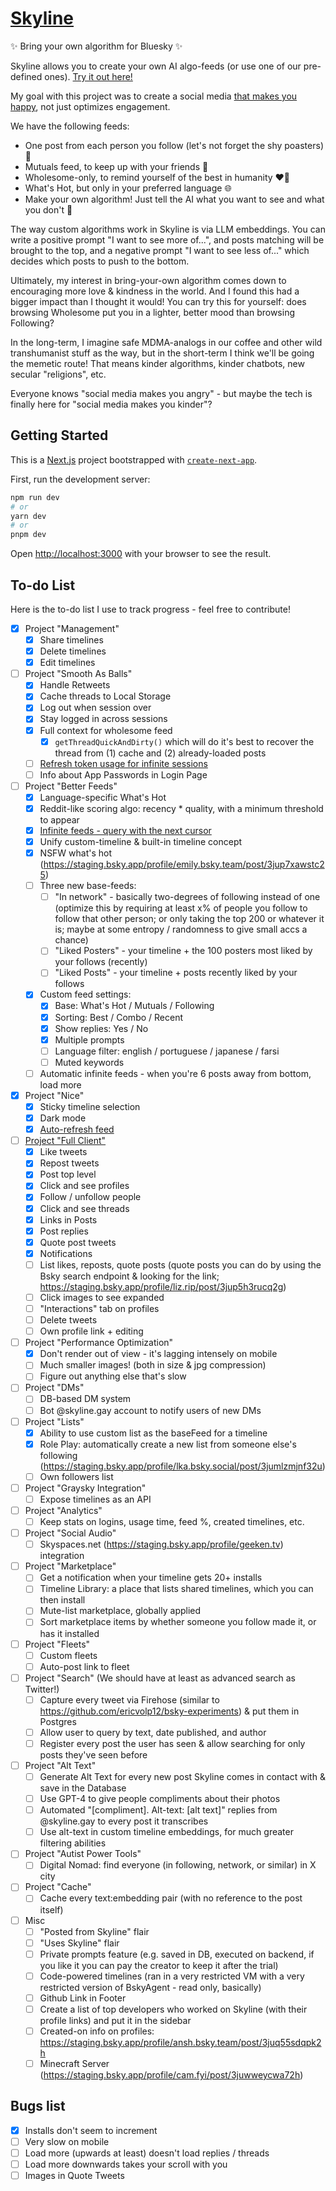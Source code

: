 # [Skyline](https://skyline.gay/)

✨ Bring your own algorithm for Bluesky ✨

Skyline allows you to create your own AI algo-feeds (or use one of our pre-defined ones). [Try it out here!](https://skyline.gay/)

My goal with this project was to create a social media [that makes you happy](https://louis02x.com/blog/skyline), not just optimizes engagement.

We have the following feeds:

- One post from each person you follow (let's not forget the shy poasters) 🙈
- Mutuals feed, to keep up with your friends 🤗
- Wholesome-only, to remind yourself of the best in humanity ❤️‍🔥
- What's Hot, but only in your preferred language 🌐
- Make your own algorithm! Just tell the AI what you want to see and what you don't 🤖

The way custom algorithms work in Skyline is via LLM embeddings. You can write a positive prompt "I want to see more of...", and posts matching will be brought to the top, and a negative prompt "I want to see less of..." which decides which posts to push to the bottom.

Ultimately, my interest in bring-your-own algorithm comes down to encouraging more love & kindness in the world. And I found this had a bigger impact than I thought it would! You can try this for yourself: does browsing Wholesome put you in a lighter, better mood than browsing Following?

In the long-term, I imagine safe MDMA-analogs in our coffee and other wild transhumanist stuff as the way, but in the short-term I think we'll be going the memetic route! That means kinder algorithms, kinder chatbots, new secular "religions", etc.

Everyone knows "social media makes you angry" - but maybe the tech is finally here for "social media makes you kinder"?

## Getting Started

This is a [Next.js](https://nextjs.org/) project bootstrapped with [`create-next-app`](https://github.com/vercel/next.js/tree/canary/packages/create-next-app).

First, run the development server:

```bash
npm run dev
# or
yarn dev
# or
pnpm dev
```

Open [http://localhost:3000](http://localhost:3000) with your browser to see the result.

## To-do List

Here is the to-do list I use to track progress - feel free to contribute!

- [x] Project "Management"
  - [x] Share timelines
  - [x] Delete timelines
  - [x] Edit timelines
- [ ] Project "Smooth As Balls"
  - [x] Handle Retweets
  - [x] Cache threads to Local Storage
  - [x] Log out when session over
  - [x] Stay logged in across sessions
  - [x] Full context for wholesome feed
    - [x] `getThreadQuickAndDirty()` which will do it's best to recover the thread from (1) cache and (2) already-loaded posts
  - [ ] <u>Refresh token usage for infinite sessions</u>
  - [ ] Info about App Passwords in Login Page
- [ ] Project "Better Feeds"
  - [x] Language-specific What's Hot
  - [x] Reddit-like scoring algo: recency \* quality, with a minimum threshold to appear
  - [x] <u>Infinite feeds - query with the next cursor</u>
  - [x] Unify custom-timeline & built-in timeline concept
  - [x] NSFW what's hot (https://staging.bsky.app/profile/emily.bsky.team/post/3jup7xawstc25)
  - [ ] Three new base-feeds:
    - [ ] "In network" - basically two-degrees of following instead of one (optimize this by requiring at least x% of people you follow to follow that other person; or only taking the top 200 or whatever it is; maybe at some entropy / randomness to give small accs a chance)
    - [ ] "Liked Posters" - your timeline + the 100 posters most liked by your follows (recently)
    - [ ] "Liked Posts" - your timeline + posts recently liked by your follows
  - [x] Custom feed settings:
    - [x] Base: What's Hot / Mutuals / Following
    - [x] Sorting: Best / Combo / Recent
    - [x] Show replies: Yes / No
    - [x] Multiple prompts
    - [ ] Language filter: english / portuguese / japanese / farsi
    - [ ] Muted keywords
  - [ ] Automatic infinite feeds - when you're 6 posts away from bottom, load more
- [x] Project "Nice"
  - [x] Sticky timeline selection
  - [x] Dark mode
  - [x] <u>Auto-refresh feed</u>
- [ ] <u>Project "Full Client"</u>
  - [x] Like tweets
  - [x] Repost tweets
  - [x] Post top level
  - [x] Click and see profiles
  - [x] Follow / unfollow people
  - [x] Click and see threads
  - [x] Links in Posts
  - [x] Post replies
  - [x] Quote post tweets
  - [x] Notifications
  - [ ] List likes, reposts, quote posts (quote posts you can do by using the Bsky search endpoint & looking for the link; https://staging.bsky.app/profile/liz.rip/post/3jup5h3rucq2g)
  - [ ] Click images to see expanded
  - [ ] "Interactions" tab on profiles
  - [ ] Delete tweets
  - [ ] Own profile link + editing
- [ ] Project "Performance Optimization"
  - [x] Don't render out of view - it's lagging intensely on mobile
  - [ ] Much smaller images! (both in size & jpg compression)
  - [ ] Figure out anything else that's slow
- [ ] Project "DMs"
  - [ ] DB-based DM system
  - [ ] Bot @skyline.gay account to notify users of new DMs
- [ ] Project "Lists"
  - [x] Ability to use custom list as the baseFeed for a timeline
  - [x] Role Play: automatically create a new list from someone else's following (https://staging.bsky.app/profile/lka.bsky.social/post/3jumlzmjnf32u)
  - [ ] Own followers list
- [ ] Project "Graysky Integration"
  - [ ] Expose timelines as an API
- [ ] Project "Analytics"
  - [ ] Keep stats on logins, usage time, feed %, created timelines, etc.
- [ ] Project "Social Audio"
  - [ ] Skyspaces.net (https://staging.bsky.app/profile/geeken.tv) integration
- [ ] Project "Marketplace"
  - [ ] Get a notification when your timeline gets 20+ installs
  - [ ] Timeline Library: a place that lists shared timelines, which you can then install
  - [ ] Mute-list marketplace, globally applied
  - [ ] Sort marketplace items by whether someone you follow made it, or has it installed
- [ ] Project "Fleets"
  - [ ] Custom fleets
  - [ ] Auto-post link to fleet
- [ ] Project "Search" (We should have at least as advanced search as Twitter!)
  - [ ] Capture every tweet via Firehose (similar to https://github.com/ericvolp12/bsky-experiments) & put them in Postgres
  - [ ] Allow user to query by text, date published, and author
  - [ ] Register every post the user has seen & allow searching for only posts they've seen before
- [ ] Project "Alt Text"
  - [ ] Generate Alt Text for every new post Skyline comes in contact with & save in the Database
  - [ ] Use GPT-4 to give people compliments about their photos
  - [ ] Automated "[compliment]. Alt-text: [alt text]" replies from @skyline.gay to every post it transcribes
  - [ ] Use alt-text in custom timeline embeddings, for much greater filtering abilities
- [ ] Project "Autist Power Tools"
  - [ ] Digital Nomad: find everyone (in following, network, or similar) in X city
- [ ] Project "Cache"
  - [ ] Cache every text:embedding pair (with no reference to the post itself)
- [ ] Misc
  - [ ] "Posted from Skyline" flair
  - [ ] "Uses Skyline" flair
  - [ ] Private prompts feature (e.g. saved in DB, executed on backend, if you like it you can pay the creator to keep it after the trial)
  - [ ] Code-powered timelines (ran in a very restricted VM with a very restricted version of BskyAgent - read only, basically)
  - [ ] Github Link in Footer
  - [ ] Create a list of top developers who worked on Skyline (with their profile links) and put it in the sidebar
  - [ ] Created-on info on profiles: https://staging.bsky.app/profile/ansh.bsky.team/post/3juq55sdqpk2h
  - [ ] Minecraft Server (https://staging.bsky.app/profile/cam.fyi/post/3juwweycwa72h)

## Bugs list

- [x] Installs don't seem to increment
- [ ] Very slow on mobile
- [ ] Load more (upwards at least) doesn't load replies / threads
- [ ] Load more downwards takes your scroll with you
- [ ] Images in Quote Tweets
